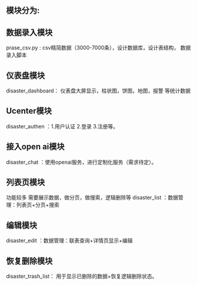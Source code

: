 ## **模块分为:**

## 数据录入模块 
prase_csv.py : csv精简数据（3000-7000条），设计数据库，设计表结构， 数据录入脚本

## 仪表盘模块 
disaster_dashboard： 仪表盘大屏显示，柱状图，饼图，地图，报警 等统计数据

## Ucenter模块 
disaster_authen ：1.用户认证 2.登录 3.注册等。

## 接入open ai模块
disaster_chat ：使用openai服务，进行定制化服务（需求待定）。

## 列表页模块
功能较多 需要展示数据，做分页，做搜索，逻辑删除等
disaster_list ：数据管理：列表页+分页+搜索

## 编辑模块
disaster_edit ：数据管理：联表查询+详情页显示+编辑

## 恢复删除模块
disaster_trash_list： 用于显示已删除的数据+恢复逻辑删除状态。

